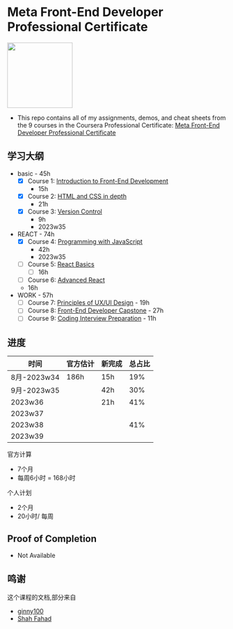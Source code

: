 # Meta Front-End Developer Professional Certificate

<img src="./meta-logo.png" width=150>

- This repo contains all of my assignments, demos, and cheat sheets from the 9 courses in the Coursera Professional Certificate: [Meta Front-End Developer Professional Certificate](https://www.coursera.org/professional-certificates/meta-front-end-developer)

## 学习大纲

- basic - 45h
	- [x] Course 1: [Introduction to Front-End Development](https://www.coursera.org/learn/introduction-to-front-end-development?specialization=meta-front-end-developer)
  	  - 15h
	- [x] Course 2: [HTML and CSS in depth](https://www.coursera.org/learn/html-and-css-in-depth?specialization=meta-front-end-developer)
  	  - 21h
	- [x] Course 3: [Version Control](https://www.coursera.org/learn/introduction-to-version-control?specialization=meta-front-end-developer)
	  - 9h
	  - 2023w35
- REACT - 74h
	- [x] Course 4: [Programming with JavaScript](https://www.coursera.org/learn/programming-with-javascript?specialization=meta-front-end-developer)
	  - 42h
	  - 2023w35
	- [ ] Course 5: [React Basics](https://www.coursera.org/learn/react-basics?specialization=meta-front-end-developer)
	  - [ ] 16h
	- [ ] Course 6: [Advanced React](https://www.coursera.org/learn/advanced-react?specialization=meta-front-end-developer)
  	 - 16h
 - WORK - 57h
	- [ ] Course 7: [Principles of UX/UI Design](https://www.coursera.org/learn/principles-of-ux-ui-design?specialization=meta-front-end-developer) - 19h
	- [ ] Course 8: [Front-End Developer Capstone](https://www.coursera.org/learn/meta-front-end-developer-capstone?specialization=meta-front-end-developer) - 27h
	- [ ] Course 9: [Coding Interview Preparation](https://www.coursera.org/learn/coding-interview-preparation?specialization=meta-front-end-developer) - 11h

## 进度

| 时间        | 官方估计 | 新完成 | 总占比 |
| ----------- | -------- | ------ | ---- |
| 8月-2023w34 | 186h     | 15h    | 19%  |
| 9月-2023w35 |          | 42h       |  30%    |
| 2023w36     |          | 21h       |  41%    |
| 2023w37     |          |        |      |
| 2023w38     |          |        |  41%    |
| 2023w39            |          |        |      |



官方计算
- 7个月
- 每周6小时 = 168小时

个人计划
- 2个月
- 20小时/ 每周 
## Proof of Completion

- Not Available

## 鸣谢

这个课程的文档,部分来自
- [ginny100](https://github.com/ginny100/Meta-Front-End-Developer)
- [Shah Fahad](https://github.com/ShahandFahad/Meta-Front-End-Developer/tree/main)
